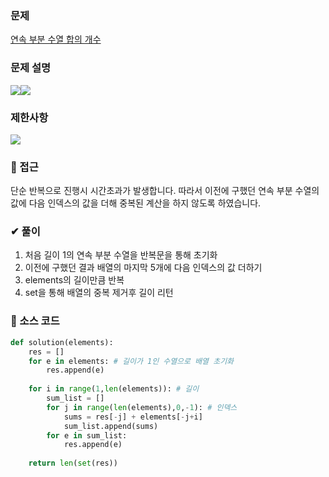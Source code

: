 ### 문제
[연속 부분 수열 합의 개수](https://school.programmers.co.kr/learn/courses/30/lessons/131701)

### 문제 설명
![](https://velog.velcdn.com/images/jwjin_dev/post/43a67365-eca3-4fba-9a00-ec4195379d96/image.png)![](https://velog.velcdn.com/images/jwjin_dev/post/d4c5367c-6cb1-41da-83d6-8f84a34c3e3c/image.png)



### 제한사항
![](https://velog.velcdn.com/images/jwjin_dev/post/b2f84481-ebfb-40ff-bf5f-4c6fa641fff8/image.png)


### 🧭 접근
단순 반복으로 진행시 시간초과가 발생합니다.
따라서 이전에 구했던 연속 부분 수열의 값에 다음 인덱스의 값을 더해 중복된 계산을 하지 않도록 하였습니다. 
### ✔ 풀이
1. 처음 길이 1의 연속 부분 수열을 반복문을 통해 초기화
2. 이전에 구했던 결과 배열의 마지막 5개에 다음 인덱스의 값 더하기
3. elements의 길이만큼 반복
4. set을 통해 배열의 중복 제거후 길이 리턴 
### 📙 소스 코드

```python
def solution(elements):
    res = []
    for e in elements: # 길이가 1인 수열으로 배열 초기화
        res.append(e)
    
    for i in range(1,len(elements)): # 길이
        sum_list = []
        for j in range(len(elements),0,-1): # 인덱스
            sums = res[-j] + elements[-j+i]
            sum_list.append(sums)
        for e in sum_list:
            res.append(e)
            
    return len(set(res))
```